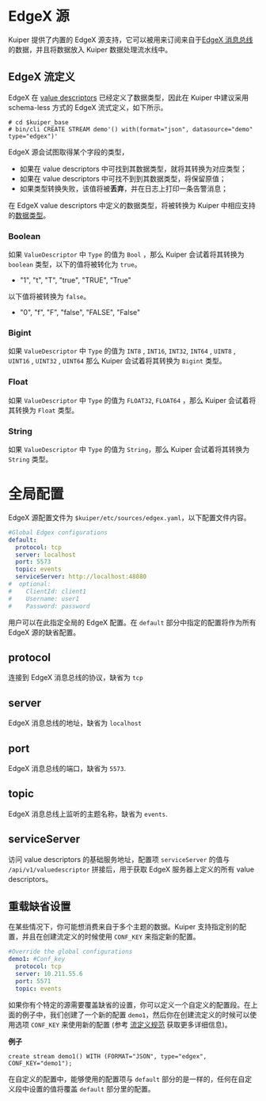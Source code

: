

# EdgeX 源

Kuiper 提供了内置的 EdgeX 源支持，它可以被用来订阅来自于[EdgeX 消息总线](https://github.com/edgexfoundry/go-mod-messaging)的数据，并且将数据放入 Kuiper 数据处理流水线中。

## EdgeX 流定义

EdgeX 在 [value descriptors](https://github.com/edgexfoundry/go-mod-core-contracts) 已经定义了数据类型，因此在 Kuiper 中建议采用 schema-less 方式的 EdgeX 流式定义，如下所示。

```shell
# cd $kuiper_base
# bin/cli CREATE STREAM demo'() with(format="json", datasource="demo" type="edgex")'
```

EdgeX 源会试图取得某个字段的类型，

- 如果在 value descriptors 中可找到其数据类型，就将其转换为对应类型；
- 如果在 value descriptors 中可找不到到其数据类型，将保留原值；
- 如果类型转换失败，该值将被**丢弃**，并在日志上打印一条告警消息；

在 EdgeX value descriptors 中定义的数据类型，将被转换为 Kuiper 中相应支持的[数据类型](../../sqls/streams.md)。

### Boolean

如果 ``ValueDescriptor`` 中  ``Type`` 的值为 ``Bool`` ，那么 Kuiper 会试着将其转换为 ``boolean`` 类型，以下的值将被转化为 ``true``。

- "1", "t", "T", "true", "TRUE", "True" 

以下值将被转换为 ``false``。

- "0", "f", "F", "false", "FALSE", "False"

### Bigint

如果 ``ValueDescriptor`` 中  ``Type`` 的值为 ``INT8`` , ``INT16``, ``INT32``,  ``INT64`` , ``UINT8`` , ``UINT16`` ,  ``UINT32`` , ``UINT64`` 那么 Kuiper 会试着将其转换为 ``Bigint`` 类型。 

### Float

如果 ``ValueDescriptor`` 中  ``Type`` 的值为 ``FLOAT32``, ``FLOAT64`` ，那么 Kuiper 会试着将其转换为 ``Float`` 类型。 

### String

如果 ``ValueDescriptor`` 中  ``Type`` 的值为 ``String``，那么 Kuiper 会试着将其转换为 ``String`` 类型。 

# 全局配置

EdgeX 源配置文件为 ``$kuiper/etc/sources/edgex.yaml``，以下配置文件内容。

```yaml
#Global Edgex configurations
default:
  protocol: tcp
  server: localhost
  port: 5573
  topic: events
  serviceServer: http://localhost:48080
#  optional:
#    ClientId: client1
#    Username: user1
#    Password: password
```

用户可以在此指定全局的 EdgeX 配置。在 ``default`` 部分中指定的配置将作为所有 EdgeX 源的缺省配置。

## protocol

连接到 EdgeX 消息总线的协议，缺省为 ``tcp``

## server

EdgeX 消息总线的地址，缺省为 ``localhost``

## port

EdgeX 消息总线的端口，缺省为 ``5573``.

## topic

EdgeX 消息总线上监听的主题名称，缺省为 ``events``.

## serviceServer

访问 value descriptors 的基础服务地址，配置项 ``serviceServer`` 的值与 ``/api/v1/valuedescriptor`` 拼接后，用于获取 EdgeX 服务器上定义的所有 value descriptors。

## 重载缺省设置

在某些情况下，你可能想消费来自于多个主题的数据。Kuiper 支持指定别的配置，并且在创建流定义的时候使用 ``CONF_KEY`` 来指定新的配置。

```yaml
#Override the global configurations
demo1: #Conf_key
  protocol: tcp
  server: 10.211.55.6
  port: 5571
  topic: events
```

如果你有个特定的源需要覆盖缺省的设置，你可以定义一个自定义的配置段。在上面的例子中，我们创建了一个新的配置 ``demo1``，然后你在创建流定义的时候可以使用选项 ``CONF_KEY`` 来使用新的配置 (参考 [流定义规范](../../sqls/streams.md) 获取更多详细信息)。

**例子**

```
create stream demo1() WITH (FORMAT="JSON", type="edgex", CONF_KEY="demo1");
```

在自定义的配置中，能够使用的配置项与 ``default`` 部分的是一样的，任何在自定义段中设置的值将覆盖 ``default`` 部分里的配置。

